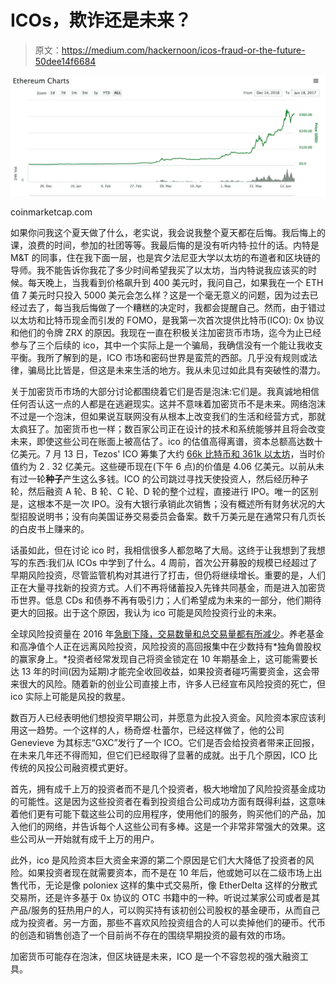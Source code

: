 # ICOs，欺诈还是未来？

> 原文：<https://medium.com/hackernoon/icos-fraud-or-the-future-50dee14f6684>

![](img/07b0041f784d227cab885a4a260d88f8.png)

coinmarketcap.com

如果你问我这个夏天做了什么，老实说，我会说我整个夏天都在后悔。我后悔上的课，浪费的时间，参加的社团等等。我最后悔的是没有听内特·拉什的话。内特是 M&T 的同事，住在我下面一层，也是宾夕法尼亚大学以太坊的布道者和区块链的导师。我不能告诉你我花了多少时间希望我买了以太坊，当内特说我应该买的时候。每天晚上，当我看到价格飙升到 400 美元时，我问自己，如果我在一个 ETH 值 7 美元时只投入 5000 美元会怎么样？这是一个毫无意义的问题，因为过去已经过去了，每当我后悔做了一个糟糕的决定时，我都会提醒自己。然而，由于错过以太坊和比特币现金而引发的 FOMO，是我第一次首次提供比特币(ICO): 0x 协议和他们的令牌 ZRX 的原因。我现在一直在积极关注加密货币市场，迄今为止已经参与了三个后续的 ico，其中一个实际上是一个骗局，我确信没有一个能让我收支平衡。我所了解到的是，ICO 市场和密码世界是蛮荒的西部。几乎没有规则或法律，骗局比比皆是，但这是未来生活的地方。我从未见过如此具有突破性的潜力。

关于加密货币市场的大部分讨论都围绕着它们是否是泡沫:它们是。我真诚地相信任何否认这一点的人都是在逃避现实。这并不意味着加密货币不是未来。网络泡沫不过是一个泡沫，但如果说互联网没有从根本上改变我们的生活和经营方式，那就太疯狂了。加密货币也一样；数百家公司正在设计的技术和系统能够并且将会改变未来，即使这些公司在账面上被高估了。ico 的估值高得离谱，资本总额高达数十亿美元。7 月 13 日，Tezos' ICO 筹集了大约 [66k 比特币和 361k 以太坊](https://www.tezos.com/)，当时价值约为 2 . 32 亿美元。这些硬币现在(下午 6 点)的价值是 4.06 亿美元。以前从未有过一轮**种子**产生这么多钱。ICO 的公司跳过寻找天使投资人，然后经历种子轮，然后融资 A 轮、B 轮、C 轮、D 轮的整个过程，直接进行 IPO。唯一的区别是，这根本不是一次 IPO。没有大银行承销此次销售；没有概述所有财务状况的大型招股说明书；没有向美国证券交易委员会备案。数千万美元是在通常只有几页长的白皮书上赚来的。

话虽如此，但在讨论 ico 时，我相信很多人都忽略了大局。这终于让我想到了我想写的东西:我们从 ICOs 中学到了什么。4 周前，首次公开募股的规模已经超过了早期风险投资，尽管监管机构对其进行了打击，但仍将继续增长。重要的是，人们正在大量寻找新的投资方式。人们不再将储蓄投入先锋共同基金，而是进入加密货币世界。低息 CDs 和债券不再有吸引力；人们希望成为未来的一部分，他们期待更大的回报。出于这个原因，我认为 ico 可能是风险投资行业的未来。

全球风险投资量在 2016 年[急剧下降，交易数量和总交易量都有所减少](https://home.kpmg.com/xx/en/home/insights/2015/10/venture-pulse.html)。养老基金和高净值个人正在远离风险投资，风险投资的高回报集中在少数持有*独角兽股权的赢家身上。*投资者经常发现自己将资金锁定在 10 年期基金上，这可能需要长达 13 年的时间(因为延期)才能完全收回收益，如果投资者碰巧需要资金，这会带来很大的风险。随着新的创业公司直接上市，许多人已经宣布风险投资的死亡，但 ico 实际上可能是风投的救星。

数百万人已经表明他们想投资早期公司，并愿意为此投入资金。风险资本家应该利用这一趋势。一个这样的人，杨奇煜·杜蕾尔，已经这样做了，他的公司 Genevieve 为其标志“GXC”发行了一个 ICO。它们是否会给投资者带来正回报，在未来几年还不得而知，但它们已经取得了显著的成就。出于几个原因，ICO 比传统的风投公司融资模式更好。

首先，拥有成千上万的投资者而不是几个投资者，极大地增加了风险投资基金成功的可能性。这是因为这些投资者在看到投资组合公司成功方面有既得利益，这意味着他们更有可能下载这些公司的应用程序，使用他们的服务，购买他们的产品，加入他们的网络，并告诉每个人这些公司有多棒。这是一个非常非常强大的效果。这些公司从一开始就有成千上万的用户。

此外，ico 是风险资本巨大资金来源的第二个原因是它们大大降低了投资者的风险。如果投资者现在就需要资本，而不是在 10 年后，他或她可以在二级市场上出售代币，无论是像 poloniex 这样的集中式交易所，像 EtherDelta 这样的分散式交易所，还是许多基于 0x 协议的 OTC 书籍中的一种。听说过某家公司或者是其产品/服务的狂热用户的人，可以购买持有该初创公司股权的基金硬币，从而自己成为投资者。另一方面，那些不喜欢风险投资组合的人可以卖掉他们的硬币。代币的创造和销售创造了一个目前尚不存在的围绕早期投资的最有效的市场。

加密货币可能存在泡沫，但区块链是未来，ICO 是一个不容忽视的强大融资工具。